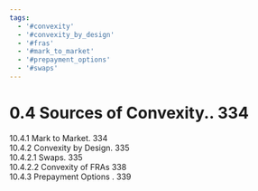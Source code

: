 ```yaml
---
tags:
  - '#convexity'
  - '#convexity_by_design'
  - '#fras'
  - '#mark_to_market'
  - '#prepayment_options'
  - '#swaps'
---
```

# 0.4 Sources of Convexity.. 334  

10.4.1 Mark to Market. 334   
10.4.2 Convexity by Design. 335   
10.4.2.1 Swaps. 335   
10.4.2.2 Convexity of FRAs 338   
10.4.3 Prepayment Options . 339  
